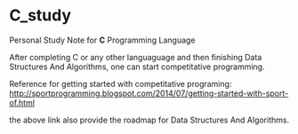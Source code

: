 # C_study
Personal Study Note for **C** Programming Language


After completing C or any other languaguage and then finishing Data Structures And Algorithms,
one can start competitative programming.



Reference for getting started with competitative programing:   http://sportprogramming.blogspot.com/2014/07/getting-started-with-sport-of.html

the above link also provide the roadmap for Data Structures And Algorithms.
